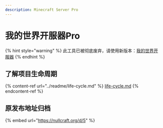 ```yaml
---
description: Minecraft Server Pro
---
```


# 我的世界开服器Pro

{% hint style="warning" %}
此工具已被彻底废弃，请使用新版本：[我的世界开服器](../software/minecraft-server/)
{% endhint %}

## 了解项目生命周期

{% content-ref url="../readme/life-cycle.md" %}
[life-cycle.md](../readme/life-cycle.md)
{% endcontent-ref %}

## 原发布地址归档

{% embed url="https://nullcraft.org/d/5" %}

